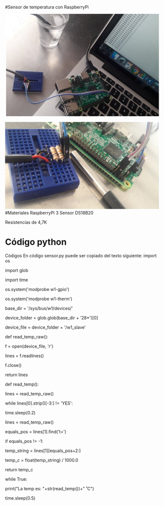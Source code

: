 #Sensor de temperatura con RaspberryPi


![](Montaje_1.jpg)



![](Montaje_2.jpg)
#Materiales
RaspberryPi 3
Sensor DS18B20

Resistencias de 4,7K

# Código python

Códigos
En código sensor.py puede ser copiado del texto siguiente:
import os

import glob

import time


os.system('modprobe w1-gpio')

os.system('modprobe w1-therm')


base_dir = '/sys/bus/w1/devices/'

device_folder = glob.glob(base_dir + '28*')[0]

device_file = device_folder + '/w1_slave'


def read_temp_raw():

f = open(device_file, 'r')

lines = f.readlines()

f.close()

return lines


def read_temp():

lines = read_temp_raw()

while lines[0].strip()[-3:] != 'YES':

time.sleep(0.2)

lines = read_temp_raw()

equals_pos = lines[1].find('t=')

if equals_pos != -1:

temp_string = lines[1][equals_pos+2:]

temp_c = float(temp_string) / 1000.0

return temp_c


while True:

print("La temp es: "+str(read_temp())+" ˚C")

time.sleep(0.5)
